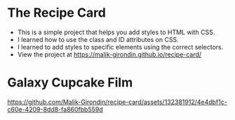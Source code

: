 # The Recipe Card

* This is a simple project that helps you add styles to HTML with CSS.
* I learned how to use the class and ID attributes on CSS.
* I learned to add styles to specific elements using the correct selectors.
* View the project at https://malik-girondin.github.io/recipe-card/
# Galaxy Cupcake Film


https://github.com/Malik-Girondin/recipe-card/assets/132381912/4e4dbf1c-c60e-4209-8dd8-fa860fbb559d

